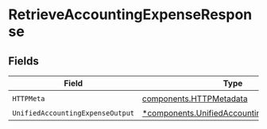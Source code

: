 # RetrieveAccountingExpenseResponse


## Fields

| Field                                                                                                   | Type                                                                                                    | Required                                                                                                | Description                                                                                             |
| ------------------------------------------------------------------------------------------------------- | ------------------------------------------------------------------------------------------------------- | ------------------------------------------------------------------------------------------------------- | ------------------------------------------------------------------------------------------------------- |
| `HTTPMeta`                                                                                              | [components.HTTPMetadata](../../models/components/httpmetadata.md)                                      | :heavy_check_mark:                                                                                      | N/A                                                                                                     |
| `UnifiedAccountingExpenseOutput`                                                                        | [*components.UnifiedAccountingExpenseOutput](../../models/components/unifiedaccountingexpenseoutput.md) | :heavy_minus_sign:                                                                                      | N/A                                                                                                     |